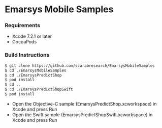 # Emarsys Mobile Samples

### Requirements
- Xcode 7.2.1 or later
- CocoaPods

### Build Instructions
```sh
$ git clone https://github.com/scarabresearch/EmarsysMobileSamples
$ cd ./EmarsysMobileSamples
$ cd ./EmarsysPredictShop
$ pod install
$ cd ..
$ cd ./EmarsysPredictShopSwift
$ pod install
```
* Open the Objective-C sample (EmarsysPredictShop.xcworkspace) in Xcode and press Run
* Open the Swift sample (EmarsysPredictShopSwift.xcworkspace) in Xcode and press Run
